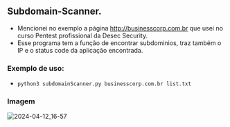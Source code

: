 ## Subdomain-Scanner.
- Mencionei no exemplo a página http://businesscorp.com.br que usei no curso Pentest profissional da Desec Security.
- Esse programa tem a função de encontrar subdominios, traz também o IP e o status code da aplicação encontrada.
  
### Exemplo de uso:
- `python3 subdomainScanner.py businesscorp.com.br list.txt`


### Imagem
![2024-04-12_16-57](https://github.com/charlicastelli/subdomain-scanner/assets/80997263/92341876-e2bf-4243-aec1-23b71d7c6eb4)
